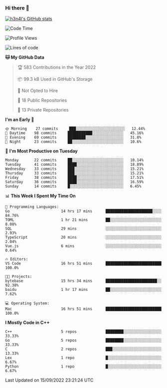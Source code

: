 ### Hi there 👋

[![h3n4l's GitHub stats](https://github-readme-stats.vercel.app/api?username=h3n4l&count_private=true&show_icons=true&theme=radical)](https://github.com/h3n4l/github-readme-stats)

<!--START_SECTION:waka-->
![Code Time](http://img.shields.io/badge/Code%20Time-676%20hrs%2013%20mins-blue)

![Profile Views](http://img.shields.io/badge/Profile%20Views-3-blue)

![Lines of code](https://img.shields.io/badge/From%20Hello%20World%20I%27ve%20Written-43%20Thousand%20lines%20of%20code-blue)

**🐱 My GitHub Data** 

> 🏆 583 Contributions in the Year 2022
 > 
> 📦 99.3 kB Used in GitHub's Storage 
 > 
> 🚫 Not Opted to Hire
 > 
> 📜 18 Public Repositories 
 > 
> 🔑 13 Private Repositories  
 > 
**I'm an Early 🐤** 

```text
🌞 Morning    27 commits     ███░░░░░░░░░░░░░░░░░░░░░░   12.44% 
🌆 Daytime    98 commits     ███████████░░░░░░░░░░░░░░   45.16% 
🌃 Evening    69 commits     ████████░░░░░░░░░░░░░░░░░   31.8% 
🌙 Night      23 commits     ██░░░░░░░░░░░░░░░░░░░░░░░   10.6%

```
📅 **I'm Most Productive on Tuesday** 

```text
Monday       22 commits     ██░░░░░░░░░░░░░░░░░░░░░░░   10.14% 
Tuesday      41 commits     ████░░░░░░░░░░░░░░░░░░░░░   18.89% 
Wednesday    33 commits     ███░░░░░░░░░░░░░░░░░░░░░░   15.21% 
Thursday     33 commits     ███░░░░░░░░░░░░░░░░░░░░░░   15.21% 
Friday       38 commits     ████░░░░░░░░░░░░░░░░░░░░░   17.51% 
Saturday     36 commits     ████░░░░░░░░░░░░░░░░░░░░░   16.59% 
Sunday       14 commits     █░░░░░░░░░░░░░░░░░░░░░░░░   6.45%

```


📊 **This Week I Spent My Time On** 

```text
💬 Programming Languages: 
Go                       14 hrs 17 mins      █████████████████████░░░░   84.76% 
TOML                     1 hr 21 mins        ██░░░░░░░░░░░░░░░░░░░░░░░   8.08% 
SQL                      29 mins             ░░░░░░░░░░░░░░░░░░░░░░░░░   2.93% 
TypeScript               20 mins             ░░░░░░░░░░░░░░░░░░░░░░░░░   2.04% 
Vue.js                   6 mins              ░░░░░░░░░░░░░░░░░░░░░░░░░   0.64%

🔥 Editors: 
VS Code                  16 hrs 51 mins      █████████████████████████   100.0%

🐱‍💻 Projects: 
bytebase                 15 hrs 34 mins      ███████████████████████░░   92.38% 
baidu                    1 hr 17 mins        ██░░░░░░░░░░░░░░░░░░░░░░░   7.62%

💻 Operating System: 
Mac                      16 hrs 51 mins      █████████████████████████   100.0%

```

**I Mostly Code in C++** 

```text
C++                      5 repos             ████████░░░░░░░░░░░░░░░░░   33.33% 
Go                       5 repos             ████████░░░░░░░░░░░░░░░░░   33.33% 
C                        2 repos             ███░░░░░░░░░░░░░░░░░░░░░░   13.33% 
Lex                      1 repo              █░░░░░░░░░░░░░░░░░░░░░░░░   6.67% 
Python                   1 repo              █░░░░░░░░░░░░░░░░░░░░░░░░   6.67%

```



 Last Updated on 15/09/2022 23:21:24 UTC
<!--END_SECTION:waka-->

